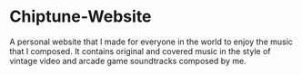 # Chiptune-Website
A personal website that I made for everyone in the world to enjoy the music that I composed. It contains original and covered music in the style of vintage video and arcade game soundtracks composed by me.
